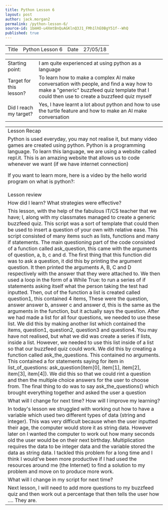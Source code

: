 ```yaml
---
title: Python Lesson 6
layout: post
author: jack.morgan2
permalink: /python-lesson-6/
source-id: 1bmHO-u4XmtBnQuAGKlnQ3J1_FMh1lhE0BgY51f--WhQ
published: true
---
```

<table>
  <tr>
    <td>Title</td>
    <td>Python Lesson 6</td>
    <td>Date</td>
    <td>27/05/18</td>
  </tr>
</table>


<table>
  <tr>
    <td>Starting point:</td>
    <td>I am quite experienced at using python as a language</td>
  </tr>
  <tr>
    <td>Target for this lesson?</td>
    <td>To learn how to make a complex AI make conversation with people, and find a way how to make a "generic" buzzfeed quiz template that I could then use to create a buzzfeed quiz myself</td>
  </tr>
  <tr>
    <td>Did I reach my target? 
</td>
    <td>Yes, I have learnt a lot about python and how to use the turtle feature and how to make an AI make conversation</td>
  </tr>
</table>


<table>
  <tr>
    <td>Lesson Recap</td>
  </tr>
  <tr>
    <td>Python is used everyday, you may not realise it, but many video games are created using python. Python is a programming language. To learn this language, we are using a website called repl.it. This is an amazing website that allows us to code whenever we want (if we have internet connection)

If you want to learn more, here is a video by the hello world program on what is python?:
</td>
  </tr>
  <tr>
    <td>Lesson review</td>
  </tr>
  <tr>
    <td>How did I learn? What strategies were effective? </td>
  </tr>
  <tr>
    <td>This lesson, with the help of the fabulous IT/CS teacher that we have; I, along with my classmates managed to create a generic buzzfeed quiz. This script was a sort of template that could then be used to insert a question of your own with relative ease. This script consisted of many items such as lists, functions and many if statements. The main questioning part of the code consisted of a function called ask_question, this came with the arguments of question, a, b, c and d. The first thing  that this function did was to ask a question, it did this by printing the argument question. It then printed the arguments A, B, C and D respectively  with the answer that they were attached to. We then used a loop in the form of a While True: to run a series of if statements asking itself what the person taking the test had inputted. Then, out of the function a list is created called question1, this contained 4 items, These were the question, answer answer b, answer c and answer d, this is the same as the arguments in the function, but it actually says the question. After we had made a list for all four questions, we needed to use these list. We did this by making another list which contained the items, question1, question2, question3 and question4. You may have not realised, but what we did was create a series if lists, inside a list. However, we needed to use this list inside of a list so that our buzzfeed quiz could work. We did this by creating a function called ask_the_questions. This contained no arguments. This contained a for statements saying for item in list_of_questions: ask_question(item[0], item[1], item[2], item[3], item[4]). We did this so that we could rint a question and then the multiple choice answers for the user to choose from. The final thing to do was to say ask_the_questions() which brought everything together and asked the user a question


</td>
  </tr>
  <tr>
    <td>What will I change for next time? How will I improve my learning?</td>
  </tr>
  <tr>
    <td>In today's lesson we struggled with working out how to have a variable which used two different types of data (string and integer). This was very difficult because when the user inputted their age, the computer would store it as string data. However later on I wanted the computer to work out how many seconds old the user would be on their next birthday. Multiplication requires the data to be integer data and the variable stored the data as string data. I tackled this problem for a long time and I think I would’ve been more productive if I had used the resources around me (the Internet) to find a solution to my problem and move on to produce more work.</td>
  </tr>
  <tr>
    <td>What will I change in my script for next time?</td>
  </tr>
  <tr>
    <td>Next lesson, I will need to add more questions to my buzzfeed quiz and then work out a percentage that then tells the user how …. They are.</td>
  </tr>
</table>


